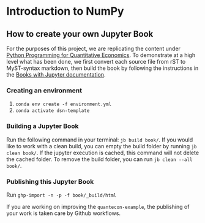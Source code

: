 # Introduction to NumPy

## How to create your own Jupyter Book
For the purposes of this project, we are replicating the content under [Python
Programming for Quantitative Economics](https://python-programming.quantecon.org). To demonstrate at a high
level what has been done, we first convert each source file from rST to
MyST-syntax markdown, then build the book by following the instructions in the
[Books with Jupyter documentation](https://beta.jupyterbook.org/intro.html).

### Creating an environment
1. `conda env create -f environment.yml`
2. `conda activate dsn-template`

### Building a Jupyter Book

Run the following command in your terminal: `jb build book/`.
If you would like to work with a clean build, you can empty the build folder by running `jb clean book/`. If the jupyter execution is cached, this command will not delete the cached folder. To remove the build folder, you can run `jb clean --all book/`.

### Publishing this Jupyter Book

Run `ghp-import -n -p -f book/_build/html`

If you are working on improving the `quantecon-example`, the publishing of your work is taken care by Github workflows.
